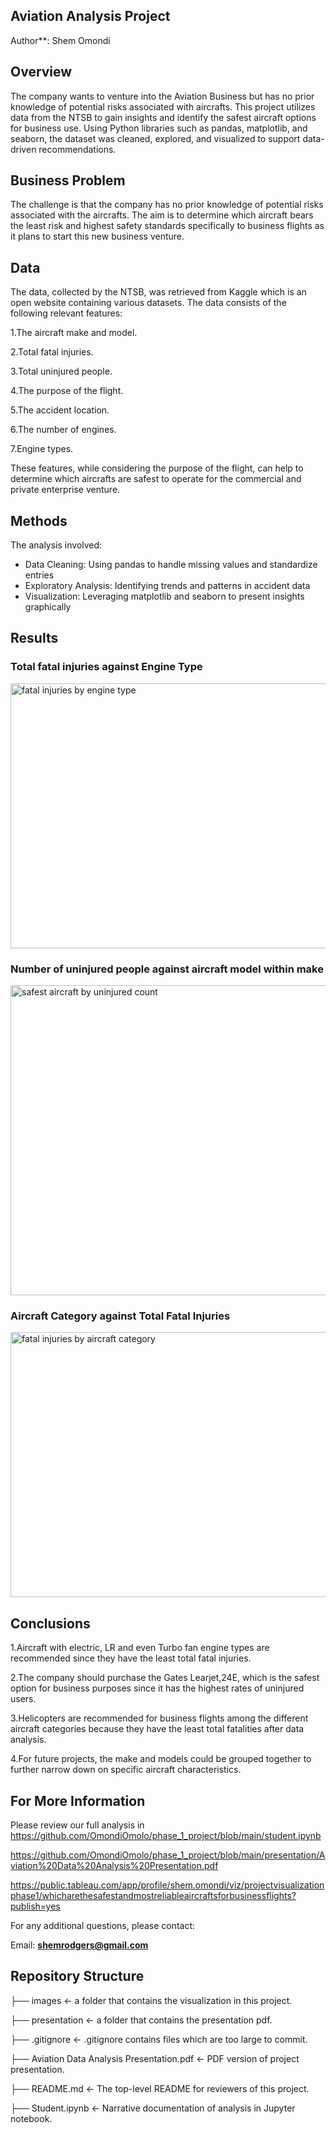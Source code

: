 ## Aviation Analysis Project
Author**: Shem Omondi

## Overview

The company wants to venture into the Aviation Business but has no prior knowledge of potential risks associated with aircrafts. This project utilizes data from the NTSB to gain insights and identify the safest aircraft options for business use. Using Python libraries such as pandas, matplotlib, and seaborn, the dataset was cleaned, explored, and visualized to support data-driven recommendations.

## Business Problem

The challenge is that the company has no prior knowledge of potential risks associated with the aircrafts.
The aim is to determine which aircraft bears the least risk and highest safety standards specifically to business flights as it plans to start this new business venture.

## Data

The data, collected by the NTSB, was retrieved from Kaggle which is an open website containing various datasets.
The data consists of the following relevant features:

1.The aircraft make and model. 

2.Total fatal injuries.

3.Total uninjured people.

4.The purpose of the flight.

5.The accident location.

6.The number of engines.

7.Engine types.

These features, while considering the purpose of the flight, can help to determine which aircrafts are safest to operate for the commercial and private enterprise venture.

## Methods

The analysis involved:
- Data Cleaning: Using pandas to handle missing values and standardize entries
- Exploratory Analysis: Identifying trends and patterns in accident data
- Visualization: Leveraging matplotlib and seaborn to present insights graphically


## Results

### Total fatal injuries against Engine Type

<img width="712" height="424" alt="fatal injuries by engine type" src="https://github.com/user-attachments/assets/ccc53560-032f-4b5b-b119-12002e825e2a" />




### Number of uninjured people against aircraft model within make 
<img width="856" height="496" alt="safest aircraft by uninjured count" src="https://github.com/user-attachments/assets/cc1728fe-5c1c-44ac-aa03-1d3ee7a8b79e" />




### Aircraft Category against Total Fatal Injuries
<img width="712" height="424" alt="fatal injuries by aircraft category" src="https://github.com/user-attachments/assets/219f689d-35c4-494c-9318-d8fbf17639cc" />



## Conclusions

1.Aircraft with electric, LR and even Turbo fan engine types are recommended since they have the least total fatal injuries.

2.The company should purchase the Gates Learjet,24E, which is the safest option for business purposes since it has the highest rates of uninjured users.

3.Helicopters are recommended for business flights among the different aircraft categories because they have the least total fatalities after data analysis.

4.For future projects, the make and models could be grouped together to further narrow down on specific aircraft characteristics.

## For More Information

Please review our full analysis in https://github.com/OmondiOmolo/phase_1_project/blob/main/student.ipynb 

https://github.com/OmondiOmolo/phase_1_project/blob/main/presentation/Aviation%20Data%20Analysis%20Presentation.pdf 

https://public.tableau.com/app/profile/shem.omondi/viz/projectvisualizationphase1/whicharethesafestandmostreliableaircraftsforbusinessflights?publish=yes

For any additional questions, please contact:

Email: **shemrodgers@gmail.com**

## Repository Structure


├── images                                   <- a folder that contains the visualization in this project.

├── presentation                             <- a folder that contains the presentation pdf.

├── .gitignore                               <- .gitignore contains files which are too large to commit.

├── Aviation Data Analysis Presentation.pdf  <- PDF version of project presentation.

├── README.md                                <- The top-level README for reviewers of this project.

├── Student.ipynb                            <- Narrative documentation of analysis in Jupyter notebook.

